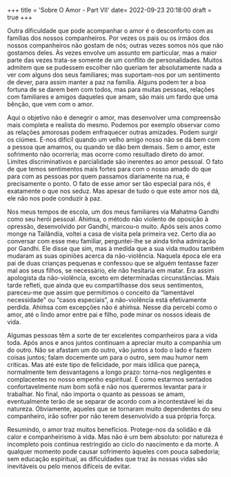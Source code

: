+++
title = 'Sobre O Amor - Part VII'
date= 2022-09-23 20:18:00
draft = true
+++

Outra dificuldade que pode acompanhar o amor é o desconforto com as famílias dos nossos companheiros. Por vezes os pais ou os irmãos dos nossos companheiros não gostam de nós; outras vezes somos nós que não gostamos deles. Às vezes envolve um assunto em particular, mas a maior parte das vezes trata-se somente de um conflito de personalidades. Muitos admitem que se pudessem escolher não queriam ter absolutamente nada a ver com alguns dos seus familiares; mas suportam-nos por um sentimento de dever, para assim manter a paz na família. Alguns podem ter a boa fortuna de se darem bem com todos, mas para muitas pessoas, relações com familiares e amigos daqueles que amam, são mais um fardo que uma bênção, que vem com o amor. 
		 	 	 		
				
Aqui o objetivo não é denegrir o amor, mas desenvolver uma compreensão mais completa e realista do mesmo. Podemos por exemplo observar como as relações amorosas podem enfraquecer outras amizades. Podem surgir os ciúmes. É-nos difícil quando um velho amigo nosso não se dá bem com a pessoa que amamos, ou quando se dão bem demais. Sem o amor, este sofrimento não ocorreria; mas ocorre como resultado direto do amor. Limites discriminativos e parcialidade são inerentes ao amor pessoal. O fato de que temos sentimentos mais fortes para com o nosso amado do que para com as pessoas por quem passamos diariamente na rua, é precisamente o ponto. O fato de esse amor ser tão especial para nós, é exatamente o que nos seduz. Mas apesar de tudo o que este amor nos dá, ele não nos pode conduzir à paz. 
				

					
Nos meus tempos de escola, um dos meus familiares via Mahatma Gandhi como seu herói pessoal. Ahiṁsa, o método não violento de oposição à opressão, desenvolvido por Gandhi, marcou-o muito. Após seis anos como monge na Tailândia, voltei a casa de visita pela primeira vez. Certo dia ao conversar com esse meu familiar, perguntei-lhe se ainda tinha admiração por Gandhi. Ele disse que sim, mas à medida que a sua vida mudou também mudaram as suas opiniões acerca da não-violência. Naquela época ele era pai de duas crianças pequenas e confessou que se alguém tentasse fazer mal aos seus filhos, se necessário, ele não hesitaria em matar. Era assim apologista da não-violência, exceto em determinadas circunstâncias. Mais tarde refleti, que ainda que eu compartilhasse dos seus sentimentos, pareceu-me que assim que permitimos o conceito da “lamentável necessidade" ou “casos especiais”, a não-violência está efetivamente perdida. Ahiṁsa com excepções não é ahiṁsa. Nesse dia percebi como o amor, até o lindo amor entre pai e filho, pode minar os nossos ideais de vida. 
				
				
					
Algumas pessoas têm a sorte de ter excelentes companheiros para a vida toda. Após anos e anos juntos continuam a apreciar muito a companhia um do outro. Não se afastam um do outro, vão juntos a todo o lado e fazem coisas juntos; falam docemente um para o outro, sem mau humor nem críticas. Mas até este tipo de felicidade, por mais idílica que pareça, normalmente tem desvantagens a longo prazo: torna-nos negligentes e complacentes no nosso empenho espiritual. É como estarmos sentados confortavelmente num bom sofá e não nos querermos levantar para ir trabalhar. No final, não importa o quanto as pessoas se amam, eventualmente terão de se separar de acordo com a incontestável lei da natureza. Obviamente, aqueles que se tornaram muito dependentes do seu companheiro, irão sofrer por não terem desenvolvido a sua própria força. 
	
					
Resumindo, o amor traz muitos benefícios. Protege-nos da solidão e dá calor e companheirismo à vida. Mas não é um bem absoluto: por natureza é incompleto pois continua restringido ao ciclo do nascimento e da morte. A qualquer momento pode causar sofrimento àqueles com pouca sabedoria; sem educação espiritual, as dificuldades que traz às nossas vidas são inevitáveis ou pelo menos difíceis de evitar. 

